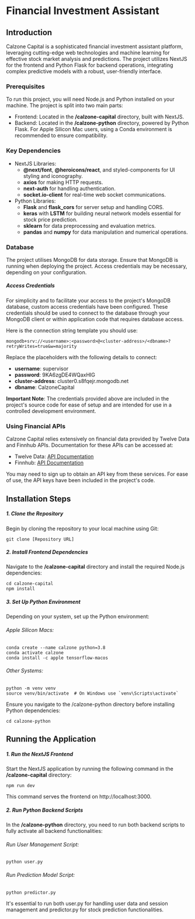 # Financial Investment Assistant


## Introduction

Calzone Capital is a sophisticated financial investment assistant platform, leveraging cutting-edge web technologies and machine learning for effective stock market analysis and predictions. The project utilizes NextJS for the frontend and Python Flask for backend operations, integrating complex predictive models with a robust, user-friendly interface.

### Prerequisites

To run this project, you will need Node.js and Python installed on your machine. The project is split into two main parts:

* Frontend: Located in the **/calzone-capital** directory, built with NextJS.
* Backend: Located in the **/calzone-python** directory, powered by Python Flask. For Apple Silicon Mac users, using a Conda environment is recommended to ensure compatibility.

### Key Dependencies

* NextJS Libraries:
	*  **@next/font**, **@heroicons/react**, and styled-components for UI styling and iconography.
	*  **axios** for making HTTP requests.
	*  **next-auth** for handling authentication.
	*  **socket.io-client** for real-time web socket communications.
* Python Libraries:
	*  **Flask** and **flask_cors** for server setup and handling CORS.
	*  **keras** with **LSTM** for building neural network models essential for stock price prediction.
	*  **sklearn** for data preprocessing and evaluation metrics.
	*  **pandas** and **numpy** for data manipulation and numerical operations.

### Database

The project utilises MongoDB for data storage. Ensure that MongoDB is running when deploying the project. Access credentials may be necessary, depending on your configuration.

##### Access Credentials

For simplicity and to facilitate your access to the project's MongoDB database, custom access credentials have been configured. These credentials should be used to connect to the database through your MongoDB client or within application code that requires database access.

Here is the connection string template you should use:

	mongodb+srv://<username>:<password>@<cluster-address>/<dbname>?retryWrites=true&w=majority

Replace the placeholders with the following details to connect:

* **username**: supervisor
* **password**: 9KA6zgDE4WQaxHIG
* **cluster-address**: cluster0.s8fqejr.mongodb.net
* **dbname**: CalzoneCapital

**Important Note**: The credentials provided above are included in the project's source code for ease of setup and are intended for use in a controlled development environment. 



### Using Financial APIs

Calzone Capital relies extensively on financial data provided by Twelve Data and Finnhub APIs. Documentation for these APIs can be accessed at:

* Twelve Data: [API Documentation](https://twelvedata.com/docs#reference-data)
* Finnhub: [API Documentation](https://finnhub.io/docs/api)

You may need to sign up to obtain an API key from these services. For ease of use, the API keys have been included in the project's code.

## Installation Steps

##### 1. Clone the Repository
Begin by cloning the repository to your local machine using Git:

   	git clone [Repository URL]

##### 2. Install Frontend Dependencies
Navigate to the **/calzone-capital** directory and install the required Node.js dependencies:

	cd calzone-capital
	npm install

##### 3. Set Up Python Environment
Depending on your system, set up the Python environment:

###### Apple Silicon Macs:

	conda create --name calzone python=3.8
	conda activate calzone
	conda install -c apple tensorflow-macos

###### Other Systems:

    python -m venv venv
    source venv/bin/activate  # On Windows use `venv\Scripts\activate`

Ensure you navigate to the /calzone-python directory before installing Python dependencies:

    cd calzone-python

## Running the Application

#####  1. Run the NextJS Frontend
   Start the NextJS application by running the following command in the **/calzone-capital** directory:

	npm run dev

This command serves the frontend on http://localhost:3000.

##### 2. Run Python Backend Scripts
In the **/calzone-python** directory, you need to run both backend scripts to fully activate all backend functionalities:

###### Run User Management Script:

	python user.py

###### Run Prediction Model Script:

    python predictor.py

It's essential to run both user.py for handling user data and session management and predictor.py for stock prediction functionalities.



